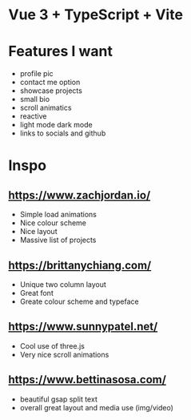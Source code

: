 # Vue 3 + TypeScript + Vite

# Features I want
- profile pic
- contact me option
- showcase projects
- small bio
- scroll animatics
- reactive
- light mode dark mode
- links to socials and github

# Inspo
## https://www.zachjordan.io/ 
- Simple load animations
- Nice colour scheme
- Nice layout
- Massive list of projects


## https://brittanychiang.com/
- Unique two column layout
- Great font
- Greate colour scheme and typeface


## https://www.sunnypatel.net/
- Cool use of three.js
- Very nice scroll animations


## https://www.bettinasosa.com/
- beautiful gsap split text
- overall great layout and media use (img/video)